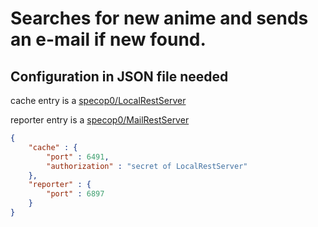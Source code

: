 # Searches for new anime and sends an e-mail if new found.

## Configuration in JSON file needed

cache entry is a [specop0/LocalRestServer](https://github.com/specop0/LocalRestServer)

reporter entry is a [specop0/MailRestServer](https://github.com/specop0/MailRestServer)


```json
{
    "cache" : {
        "port" : 6491,
        "authorization" : "secret of LocalRestServer"
    },
    "reporter" : {
        "port" : 6897
    }
}
```